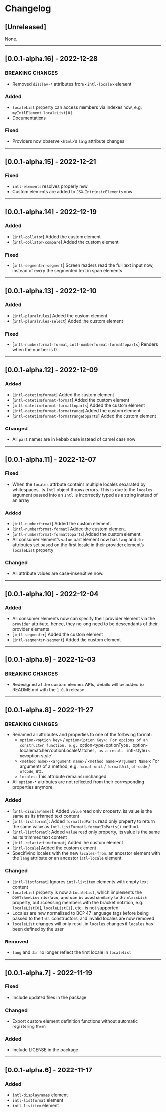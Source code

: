 # Changelog

## [Unreleased]

None.

---

## [0.0.1-alpha.16] - 2022-12-28

### BREAKING CHANGES

- Removed `display-*` attributes from `<intl-locale>` element

### Added

- `localeList` property can access members via indexes now, e.g.
  `myIntlElement.localeList[0]`.
- Documentations

### Fixed

- Providers now observe `<html>`’s `lang` attribute changes

---

## [0.0.1-alpha.15] - 2022-12-21

### Fixed

- `intl-elements` resolves properly now
- Custom elements are added to `JSX.IntrinsicElements` now

---

## [0.0.1-alpha.14] - 2022-12-19

### Added

- [`intl-collator`] Added the custom element
- [`intl-collator-compare`] Added the custom element

### Fixed

- [`intl-segmenter-segment`] Screen readers read the full text input now,
  instead of every the segmented text in span elements

---

## [0.0.1-alpha.13] - 2022-12-10

### Added

- [`intl-pluralrules`] Added the custom element
- [`intl-pluralrules-select`] Added the custom element

### Fixed

- [`intl-numberformat-format`, `intl-numberformat-formattoparts`] Renders when
  the number is 0

---

## [0.0.1-alpha.12] - 2022-12-09

### Added

- [`intl-datetimeformat`] Added the custom element
- [`intl-datetimeformat-format`] Added the custom element
- [`intl-datetimeformat-formattoparts`] Added the custom element
- [`intl-datetimeformat-formatrange`] Added the custom element
- [`intl-datetimeformat-formatrangetoparts`] Added the custom element

### Changed

- All `part` names are in kebab case instead of camel case now

---

## [0.0.1-alpha.11] - 2022-12-07

### Fixed

- When the `locales` attrbute contains multiple locales separated by
  whitespaces, its `Intl` object throws errors. This is due to the `locales`
  argument passed into an `Intl` is incorrectly typed as a string instead of
  an array

### Added

- [`intl-numberformat`] Added the custom element.
- [`intl-numberformat-format`] Added the custom element.
- [`intl-numberformat-formattoparts`] Added the custom element.
- All consumer element’s `value` part element now has `lang` and `dir`
  attributes set based on the first locale in their provider element’s
  `localeList` property

### Changed

- All attribute values are case-insensitive now.

---

## [0.0.1-alpha.10] - 2022-12-04

### Added

- All consumer elements now can specify their provider element via the
  `provider` attribute, hence, they no long need to be descendants of their
  provider elements
- [`intl-segmenter`] Added the custom element
- [`intl-segmenter-segment`] Added the custom element

---

## [0.0.1-alpha.9] - 2022-12-03

### BREAKING CHANGES

- Redesigned all the custom element APIs, details will be added to README.md
  with the `1.0.0` release

---

## [0.0.1-alpha.8] - 2022-11-27

### BREAKING CHANGES

- Renamed all attributes and properties to one of the following format:
  * `option-<option key>` / `option<Option Key>: For options of an constructor
    function, e.g. `option-type` / `optionType`, `option-localematcher` /
    `optionLocaleMatcher`, as a result, `intl-style` is now `option-style`
  * `<method name>-<argument name>` / `<method name><Argument Name>`: For
    arguments of a method, e.g. `format-unit` / `formatUnit`, `of-code` /
    `ofCode`, etc.
  * `locales`: This attribute remains unchanged
- All `option-*` attributes are not reflected from their corresponding
  properties anymore.

### Added

- [`intl-displaynames`]: Added `value` read only property, its value is the same
  as its trimmed text content
- [`intl-listformat`]: Added `formattedParts` read only property to return the
  same value as `Intl.ListFormat`’s `formatToParts()` method.
- [`intl-listformat`]: Added `value` read only property, its value is the same
  as its trimmed text content
- [`intl-relativetimeformat`] Added the custom element
- [`intl-locale`] Added the custom element
- Specifiying locales with the new `locales-from`, an ancestor element with the
  `lang` attribute or an ancestor `intl-locale` element

### Changed

- [`intl-listformat`] Ignores `intl-listitem` elements with empty text content
- `localeList` property is now a `LocaleList`, which implements the
  `DOMTokenList` interface, and can be used similarly to the `classList`
  property, but accessing members with the bracket notation, e.g.
  `localeList[0]`, `localeList[1]`, etc., is not supported
- Locales are now normalized to BCP 47 language tags before being passed to the
  `Intl` constructors, and invalid locales are now removed
- `localeList` changes will only result in `locales` changes if `locales`
  has been defined by the user

### Removed

- `lang` and `dir` no longer reflect the first locale in `localeList`

---

## [0.0.1-alpha.7] - 2022-11-19

### Fixed

- Include updated files in the package

### Changed

- Export custom element definition functions without automatic registering them

### Added

- Include LICENSE in the package

---

## [0.0.1-alpha.6] - 2022-11-17

### Added

- `intl-displaynames` element
- `intl-listformat` element
- `intl-listitem` element
